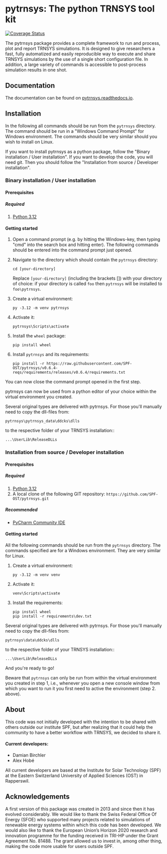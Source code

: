 
# pytrnsys: The python TRNSYS tool kit
 
[![Coverage Status](https://coveralls.io/repos/github/SPF-OST/pytrnsys/badge.svg?branch=master)](https://coveralls.io/github/SPF-OST/pytrnsys?branch=master)

The pytrnsys package provides a complete framework to run and process, plot and report 
TRNSYS simulations. It is designed to give researchers a fast,
fully automatized and easily reproducible way to execute and share TRNSYS simulations by the use of a single short
configuration file. In addition, a large variety of commands is accessible
to post-process simulation results in one shot.

## Documentation

The documentation can be found on [pytrnsys.readthedocs.io](https://pytrnsys.readthedocs.io).

## Installation

In the following all commands should be run from the `pytrnsys` directory. The command should be run in a 
"Windows Command Prompt" for Windows environment. The commands should be very similar should you wish to install on
Linux.

If you want to install pytrnsys as a python package, follow the "Binary installation / User installation". If you want 
to develop the code, you will need git. Then you should follow the "Installation from source / Developer installation". 

### Binary installation / User installation

#### Prerequisites

##### Required

1. [Python 3.12](https://www.python.org/ftp/python/3.12.2/python-3.12.2-amd64.exe)

#### Getting started

1. Open a command prompt (e.g. by hitting the Windows-key, then typing "cmd" 
   into the search box and hitting enter). The following commands should be entered
   into the command prompt just opened.

2. Navigate to the directory which should contain the `pytrnsys` directory:
    ```commandline
    cd [your-directory]
    ```
   Replace `[your-directory]` (including the brackets []) with your directory of choice: if your
directory is called `foo` then `pytrnsys` will be installed to `foo\pytrnsys`.
   
3. Create a virtual environment:
    ```commandline
    py -3.12 -m venv pytrnsys
    ```
4. Activate it:
    ```commandline
    pytrnsys\Scripts\activate
    ```
5. Install the `wheel` package:
    ```commandline
    pip install wheel
    ```
         
6. Install `pytrnsys` and its requirements:
    ```commandline
    pip install -r https://raw.githubusercontent.com/SPF-OST/pytrnsys/v0.6.4-reqs/requirements/releases/v0.6.4/requirements.txt
    ```
You can now close the command prompt opened in the first step.

pytrnsys can now be used from a python editor of your choice within the virtual environment you created.

Several original types are delivered with pytrnsys. For those you'll manually need to copy the dll-files from:

    pytrnsys\pytrnsys_data\ddcks\dlls
    
to the respective folder of your TRNSYS installation::

    ...\UserLib\ReleaseDLLs

### Installation from source / Developer installation

#### Prerequisites

##### Required

1. [Python 3.12](https://www.python.org/ftp/python/3.12.2/python-3.12.2-amd64.exe)
2. A local clone of the following GIT repository:
    `https://github.com/SPF-OST/pytrnsys.git`

##### Recommended
* [PyCharm Community IDE](https://www.jetbrains.com/pycharm/download/)

#### Getting started

All the following commands should be run from the `pytrnsys` directory. The commands
specified are for a Windows environment. They are very similar for Linux.

1. Create a virtual environment:
    ```commandline
    py -3.12 -m venv venv
    ```
2. Activate it:
    ```commandline
    venv\Scripts\activate
    ```
3. Install the requirements:
    ```commandline
    pip install wheel
    pip install -r requirements\dev.txt
    ```
   
Several original types are delivered with pytrnsys. For those you'll manually need to copy the dll-files from:

    pytrnsys\data\ddcks\dlls
    
to the respective folder of your TRNSYS installation::

    ...\UserLib\ReleaseDLLs

And you're ready to go!
    
Beware that `pytrnsys` can only be run from within the virtual environment you created in 
step 1, i.e., whenever you open a new console window from which you want to run it you 
first need to active the environment (step 2. above).


## About

This code was not initially developed with the intention to be shared with others outside our institute SPF,
but after realizing that it could help the community to have a better workflow with TRNSYS, we decided to share it.

#### Current developers: 
- Damian Birchler
- Alex Hobé

All current developers are based at the Institute for Solar Technology (SPF) at the Eastern Switzerland University of 
Applied Sciences (OST) in Rapperswil.

## Acknowledgements
 
A first version of this package was created in 2013 and since then it has evolved considerably. 
We would like to thank the Swiss Federal Office Of Energy (SFOE) 
who supported many projects related to simulations of renewable energy systems within which this code has been developed. 
We would also like to thank the European Union’s Horizon 2020 research and innovation programme
for the funding received in TRI-HP under the Grant Agreement No. 81488. 
The grant allowed us to invest in, among other thing, making the code more usable for users outside SPF.  
